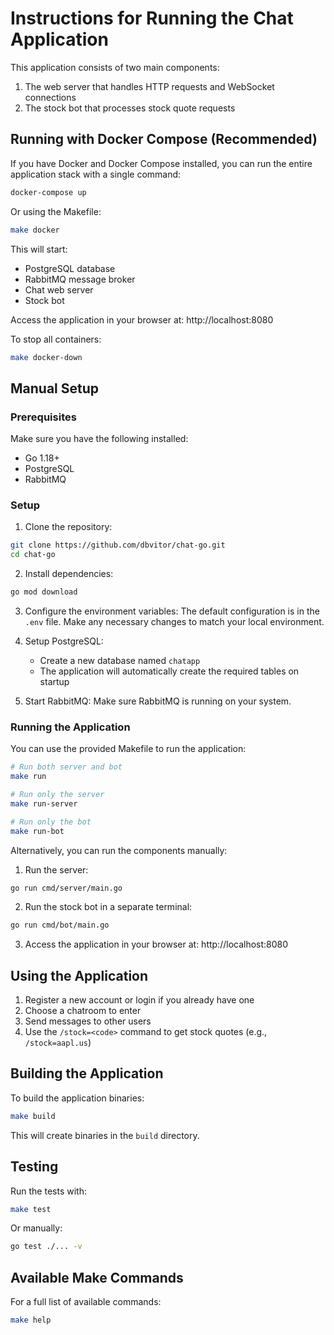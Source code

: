 # Instructions for Running the Chat Application

This application consists of two main components:
1. The web server that handles HTTP requests and WebSocket connections
2. The stock bot that processes stock quote requests

## Running with Docker Compose (Recommended)

If you have Docker and Docker Compose installed, you can run the entire application stack with a single command:

```bash
docker-compose up
```

Or using the Makefile:

```bash
make docker
```

This will start:
- PostgreSQL database
- RabbitMQ message broker
- Chat web server
- Stock bot

Access the application in your browser at: http://localhost:8080

To stop all containers:

```bash
make docker-down
```

## Manual Setup

### Prerequisites

Make sure you have the following installed:
- Go 1.18+
- PostgreSQL
- RabbitMQ

### Setup

1. Clone the repository:
```bash
git clone https://github.com/dbvitor/chat-go.git
cd chat-go
```

2. Install dependencies:
```bash
go mod download
```

3. Configure the environment variables:
   The default configuration is in the `.env` file. Make any necessary changes to match your local environment.

4. Setup PostgreSQL:
   - Create a new database named `chatapp`
   - The application will automatically create the required tables on startup

5. Start RabbitMQ:
   Make sure RabbitMQ is running on your system.

### Running the Application

You can use the provided Makefile to run the application:

```bash
# Run both server and bot
make run

# Run only the server
make run-server

# Run only the bot
make run-bot
```

Alternatively, you can run the components manually:

1. Run the server:
```bash
go run cmd/server/main.go
```

2. Run the stock bot in a separate terminal:
```bash
go run cmd/bot/main.go
```

3. Access the application in your browser at: http://localhost:8080

## Using the Application

1. Register a new account or login if you already have one
2. Choose a chatroom to enter
3. Send messages to other users
4. Use the `/stock=<code>` command to get stock quotes (e.g., `/stock=aapl.us`)

## Building the Application

To build the application binaries:

```bash
make build
```

This will create binaries in the `build` directory.

## Testing

Run the tests with:

```bash
make test
```

Or manually:

```bash
go test ./... -v
```

## Available Make Commands

For a full list of available commands:

```bash
make help
``` 